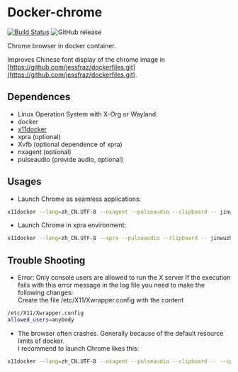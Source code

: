 # Docker-chrome

[![Build Status](https://github.com/JinWuZhao/docker-chrome/actions/workflows/docker-image.yml/badge.svg?branch=master)](https://github.com/JinWuZhao/docker-chrome/actions/workflows/docker-image.yml) ![GitHub release](https://img.shields.io/github/tag/JinWuZhao/docker-chrome.svg)

Chrome browser in docker container.  

Improves Chinese font display of the chrome image in [https://github.com/jessfraz/dockerfiles.git](https://github.com/jessfraz/dockerfiles.git).  

## Dependences

- Linux Operation System with X-Org or Wayland.
- docker
- [x11docker](https://github.com/mviereck/x11docker.git)
- xpra (optional)
- Xvfb (optional dependence of xpra)
- nxagent (optional)
- pulseaudio (provide audio, optional)

## Usages

- Launch Chrome as seamless applications:

```sh
x11docker --lang=zh_CN.UTF-8 --nxagent --pulseaudio --clipboard -- jinwuzhao/chrome --no-sandbox
```

- Launch Chrome in xpra environment:

```sh
x11docker --lang=zh_CN.UTF-8 --xpra --pulseaudio --clipboard -- jinwuzhao/chrome --no-sandbox
```

## Trouble Shooting

- Error: Only console users are allowed to run the X server
If the execution fails with this error message in the log file you need to make the following changes:  
Create the file /etc/X11/Xwrapper.config with the content  

```sh
/etc/X11/Xwrapper.config
allowed_users=anybody
```

- The browser often crashes.
Generally because of the default resource limits of docker.  
I recommend to launch Chrome likes this:  

```sh
x11docker --lang=zh_CN.UTF-8 --nxagent --pulseaudio --clipboard -- --cpus=2 --memory=1g --shm-size=1g -- jinwuzhao/chrome --no-sandbox
```
